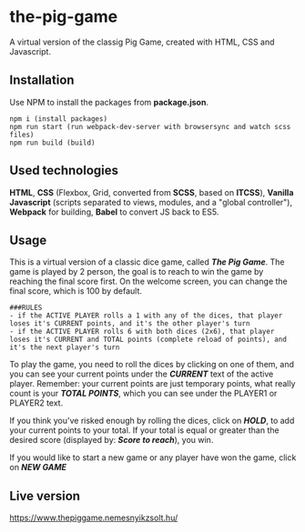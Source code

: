 # the-pig-game
A virtual version of the classig Pig Game, created with HTML, CSS and Javascript.

## Installation
Use NPM to install the packages from **package.json**.

```
npm i (install packages)
npm run start (run webpack-dev-server with browsersync and watch scss files)
npm run build (build)
```

## Used technologies
**HTML**, **CSS** (Flexbox, Grid, converted from **SCSS**, based on **ITCSS**), **Vanilla Javascript** (scripts separated to views, modules, and a "global controller"), **Webpack** for building, **Babel** to convert JS back to ES5.

## Usage
This is a virtual version of a classic dice game, called ***The Pig Game***. The game is played by 2 person, the goal is to reach to win the game by reaching the final score first.
On the welcome screen, you can change the final score, which is 100 by default.

```
###RULES
- if the ACTIVE PLAYER rolls a 1 with any of the dices, that player loses it's CURRENT points, and it's the other player's turn
- if the ACTIVE PLAYER rolls 6 with both dices (2x6), that player loses it's CURRENT and TOTAL points (complete reload of points), and it's the next player's turn 
```
To play the game, you need to roll the dices by clicking on one of them, and you can see your current points under the ***CURRENT*** text of the active player. Remember: your current points are just temporary points, what really count is your ***TOTAL POINTS***, which you can see under the PLAYER1 or PLAYER2 text.

If you think you've risked enough by rolling the dices, click on ***HOLD***, to add your current points to your total. If your total is equal or greater than the desired score (displayed by: ***Score to reach***), you win.

If you would like to start a new game or any player have won the game, click on ***NEW GAME***

## Live version
https://www.thepiggame.nemesnyikzsolt.hu/